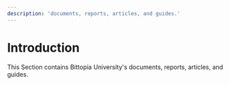 ```yaml
---
description: 'documents, reports, articles, and guides.'
---
```


# Introduction

This Section contains Bittopia University's documents, reports, articles, and guides. 

